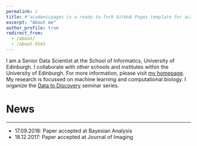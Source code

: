 ```yaml
---
permalink: /
title: #"academicpages is a ready-to-fork GitHub Pages template for academic personal websites"
excerpt: "About me"
author_profile: true
redirect_from: 
  - /about/
  - /about.html
---
```


I am a Senior Data Scientist at the School of Informatics, University of Edinburgh. I collaborate with other schools and institutes within the University of Edinburgh. For more information, please visit [my homepage](http://homepages.inf.ed.ac.uk/sseth/). My research is focussed on machine learning and computational biology. I organize the [Data to Discovery](https://sohanseth.github.io/d2d/) seminar series.

# News
---

- 17.09.2018: Paper accepted at Bayesian Analysis
- 18.12.2017: Paper accepted at Journal of Imaging
